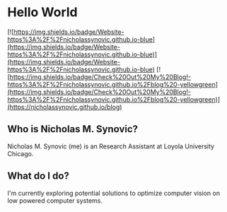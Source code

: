 # Hello World


[![https://img.shields.io/badge/Website-https%3A%2F%2Fnicholassynovic.github.io-blue](https://img.shields.io/badge/Website-https%3A%2F%2Fnicholassynovic.github.io-blue)](https://img.shields.io/badge/Website-https%3A%2F%2Fnicholassynovic.github.io-blue)
[![https://img.shields.io/badge/Check%20Out%20My%20Blog!-https%3A%2F%2Fnicholassynovic.github.io%2Fblog%20-yellowgreen](https://img.shields.io/badge/Check%20Out%20My%20Blog!-https%3A%2F%2Fnicholassynovic.github.io%2Fblog%20-yellowgreen)](https://nicholassynovic.github.io/blog)

## Who is Nicholas M. Synovic?

Nicholas M. Synovic (me) is an Research Assistant at Loyola University Chicago.

## What do I do?

I'm currently exploring potential solutions to optimize computer vision on low powered computer systems.

